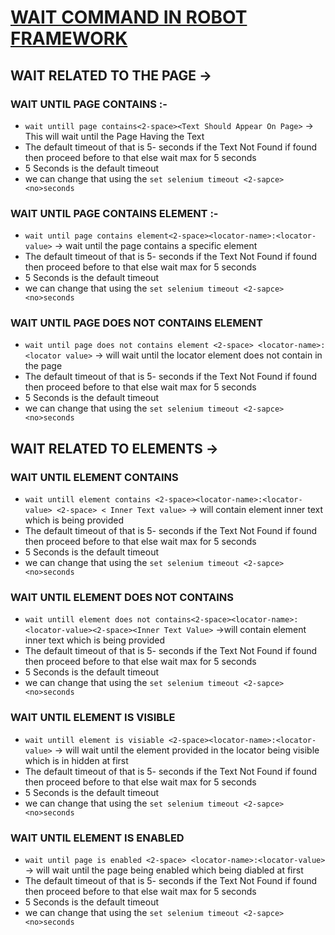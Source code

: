 # <ins>WAIT COMMAND IN ROBOT FRAMEWORK</ins>

## WAIT RELATED TO THE PAGE &rarr;

### WAIT UNTIL PAGE CONTAINS :-
- `wait untill page contains<2-space><Text Should Appear On Page>` &rarr; This will wait until the Page Having the Text 
- The default timeout of that is 5- seconds if the Text Not Found if found then proceed before to that else wait max for 5 seconds
- 5 Seconds is the default timeout 
- we can change that using the `set selenium timeout <2-sapce><no>seconds`


### WAIT UNTIL PAGE CONTAINS ELEMENT :-
- `wait until page contains element<2-space><locator-name>:<locator-value>` &rarr; wait until the page contains a specific element  
- The default timeout of that is 5- seconds if the Text Not Found if found then proceed before to that else wait max for 5 seconds
- 5 Seconds is the default timeout 
- we can change that using the `set selenium timeout <2-sapce><no>seconds`

### WAIT UNTIL PAGE DOES NOT CONTAINS ELEMENT

- `wait until page does not contains element <2-space> <locator-name>:<locator value>` &rarr; will wait until the locator element does not contain in the page 
- The default timeout of that is 5- seconds if the Text Not Found if found then proceed before to that else wait max for 5 seconds
- 5 Seconds is the default timeout 
- we can change that using the `set selenium timeout <2-sapce><no>seconds`

## WAIT RELATED TO ELEMENTS &rarr;

### WAIT UNTIL ELEMENT CONTAINS

- `wait untill element contains <2-space><locator-name>:<locator-value> <2-space> < Inner Text value>` &rarr; will contain element inner text which is being provided
- The default timeout of that is 5- seconds if the Text Not Found if found then proceed before to that else wait max for 5 seconds
- 5 Seconds is the default timeout 
- we can change that using the `set selenium timeout <2-sapce><no>seconds`

### WAIT UNTIL ELEMENT DOES NOT CONTAINS 

- `wait untill element does not contains<2-space><locator-name>:<locator-value><2-space><Inner Text Value>` &rarr;will contain element inner text which is being provided
- The default timeout of that is 5- seconds if the Text Not Found if found then proceed before to that else wait max for 5 seconds
- 5 Seconds is the default timeout 
- we can change that using the `set selenium timeout <2-sapce><no>seconds`

### WAIT UNTIL ELEMENT IS VISIBLE 
- `wait untill element is visiable <2-space><locator-name>:<locator-value>` &rarr; will wait until the element provided in the locator being visible which is in hidden at first
- The default timeout of that is 5- seconds if the Text Not Found if found then proceed before to that else wait max for 5 seconds
- 5 Seconds is the default timeout 
- we can change that using the `set selenium timeout <2-sapce><no>seconds`

### WAIT UNTIL ELEMENT IS ENABLED
- `wait until page is enabled <2-space> <locator-name>:<locator-value>` &rarr; will wait until the page being enabled  which being diabled at first 
- The default timeout of that is 5- seconds if the Text Not Found if found then proceed before to that else wait max for 5 seconds
- 5 Seconds is the default timeout 
- we can change that using the `set selenium timeout <2-sapce><no>seconds`

